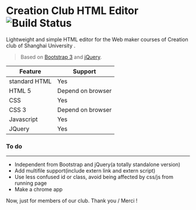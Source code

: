 # Creation Club HTML Editor ![Build Status](https://camo.githubusercontent.com/f9331aa476e7a18173341d243376e9507ed2c876/68747470733a2f2f7365637572652e7472617669732d63692e6f72672f616a61786f72672f6163652e706e673f6272616e63683d6d6173746572)
Lightweight and simple HTML editor for the Web maker courses of Creation club of Shanghai University .

>Based on [Bootstrap 3](http://getbootstrap.com/) and [jQuery](http://jquery.com/).

|Feature      |Support          |
|-------------|-----------------|
|standard HTML|Yes              |
|HTML 5       |Depend on browser|
|CSS          |Yes              |
|CSS 3        |Depend on browser|
|Javascript   |Yes              |
|JQuery       |Yes              |

### To do
-----------------------------------
+ Independent from Bootstrap and jQuery(a totally standalone version)
+ Add multifile support(include extern link and extern script)
+ Use less confused id or class, avoid being affected by css/js from running page
+ Make a chrome app

Now, just for members of our club. Thank you / Merci !